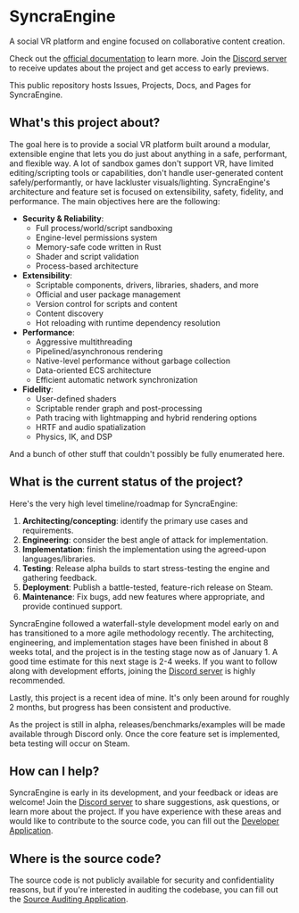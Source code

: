 # SyncraEngine

A social VR platform and engine focused on collaborative content creation.

Check out the [official documentation](https://docs.syncraengine.net/) to learn more. Join the [Discord server](https://discord.gg/yxMagwQx9A) to receive updates about the project and get access to early previews.

This public repository hosts Issues, Projects, Docs, and Pages for SyncraEngine.

## What's this project about?

The goal here is to provide a social VR platform built around a modular, extensible engine that lets you do just about anything in a safe, performant, and flexible way. A lot of sandbox games don't support VR, have limited editing/scripting tools or capabilities, don't handle user-generated content safely/performantly, or have lackluster visuals/lighting. SyncraEngine's architecture and feature set is focused on extensibility, safety, fidelity, and performance. The main objectives here are the following:

- **Security & Reliability**:
  - Full process/world/script sandboxing
  - Engine-level permissions system
  - Memory-safe code written in Rust
  - Shader and script validation
  - Process-based architecture
- **Extensibility**:
  - Scriptable components, drivers, libraries, shaders, and more
  - Official and user package management
  - Version control for scripts and content
  - Content discovery
  - Hot reloading with runtime dependency resolution
- **Performance**:
  - Aggressive multithreading
  - Pipelined/asynchronous rendering
  - Native-level performance without garbage collection
  - Data-oriented ECS architecture
  - Efficient automatic network synchronization
- **Fidelity**:
  - User-defined shaders
  - Scriptable render graph and post-processing
  - Path tracing with lightmapping and hybrid rendering options
  - HRTF and audio spatialization
  - Physics, IK, and DSP

And a bunch of other stuff that couldn't possibly be fully enumerated here.

## What is the current status of the project?

Here's the very high level timeline/roadmap for SyncraEngine:

1. **Architecting/concepting**: identify the primary use cases and requirements.
2. **Engineering**: consider the best angle of attack for implementation.
3. **Implementation**: finish the implementation using the agreed-upon languages/libraries.
4. **Testing**: Release alpha builds to start stress-testing the engine and gathering feedback.
5. **Deployment**: Publish a battle-tested, feature-rich release on Steam.
6. **Maintenance**: Fix bugs, add new features where appropriate, and provide continued support.

SyncraEngine followed a waterfall-style development model early on and has transitioned to a more agile methodology recently. The architecting, engineering, and implementation stages have been finished in about 8 weeks total, and the project is in the testing stage now as of January 1. A good time estimate for this next stage is 2-4 weeks. If you want to follow along with development efforts, joining the [Discord server](https://discord.gg/yxMagwQx9A) is highly recommended.

Lastly, this project is a recent idea of mine. It's only been around for roughly 2 months, but progress has been consistent and productive.

As the project is still in alpha, releases/benchmarks/examples will be made available through Discord only. Once the core feature set is implemented, beta testing will occur on Steam.

## How can I help?

SyncraEngine is early in its development, and your feedback or ideas are welcome! Join the [Discord server](https://discord.gg/yxMagwQx9A) to share suggestions, ask questions, or learn more about the project. If you have experience with these areas and would like to contribute to the source code, you can fill out the [Developer Application](https://docs.google.com/forms/d/e/1FAIpQLSc0gTEckujjUgszlFeN69_viyBRWrHARQNbsEX4mYmDuIn13A/viewform?usp=header).

## Where is the source code?

The source code is not publicly available for security and confidentiality reasons, but if you're interested in auditing the codebase, you can fill out the [Source Auditing Application](https://docs.google.com/forms/d/e/1FAIpQLSfCcFhZwCO7ZZrI1Vkcy_BeIAvEhZcTiMjoQhZK5ewXZSpyww/viewform?usp=header).
